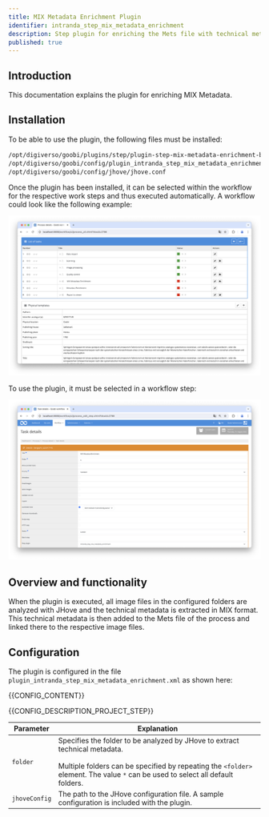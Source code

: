 ```yaml
---
title: MIX Metadata Enrichment Plugin
identifier: intranda_step_mix_metadata_enrichment
description: Step plugin for enriching the Mets file with technical metadata in MIX format using JHove.
published: true
---
```


## Introduction
This documentation explains the plugin for enriching MIX Metadata.

## Installation
To be able to use the plugin, the following files must be installed:

```bash
/opt/digiverso/goobi/plugins/step/plugin-step-mix-metadata-enrichment-base.jar
/opt/digiverso/goobi/config/plugin_intranda_step_mix_metadata_enrichment.xml
/opt/digiverso/goobi/config/jhove/jhove.conf
```

Once the plugin has been installed, it can be selected within the workflow for the respective work steps and thus executed automatically. A workflow could look like the following example:

![Example of a workflow structure](screen1_en.png)

To use the plugin, it must be selected in a workflow step:

![Configuration of the workflow step for using the plugin](screen2_en.png)


## Overview and functionality
When the plugin is executed, all image files in the configured folders are analyzed with JHove and the technical metadata is extracted in MIX format.
This technical metadata is then added to the Mets file of the process and linked there to the respective image files.


## Configuration
The plugin is configured in the file `plugin_intranda_step_mix_metadata_enrichment.xml` as shown here:

{{CONFIG_CONTENT}}

{{CONFIG_DESCRIPTION_PROJECT_STEP}}

Parameter               | Explanation
------------------------|------------------------------------
`folder`                | Specifies the folder to be analyzed by JHove to extract technical metadata. <br /><br />Multiple folders can be specified by repeating the `<folder>` element. The value `*` can be used to select all default folders.
`jhoveConfig`           | The path to the JHove configuration file. A sample configuration is included with the plugin.
